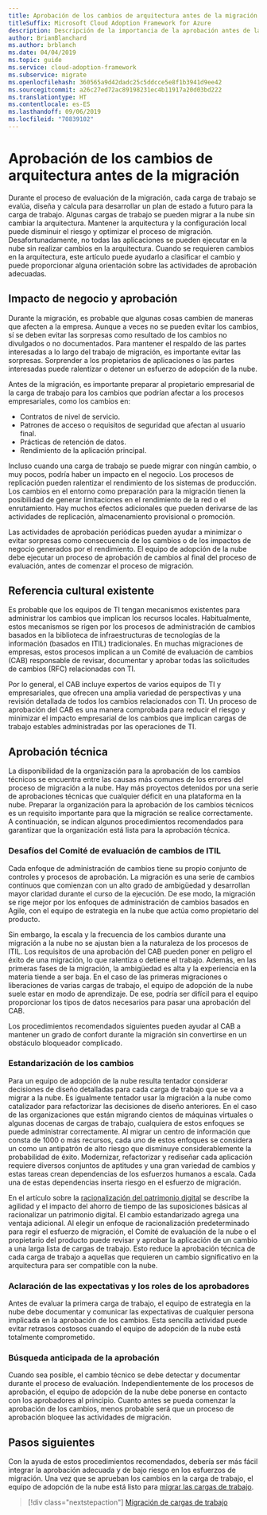 ```yaml
---
title: Aprobación de los cambios de arquitectura antes de la migración
titleSuffix: Microsoft Cloud Adoption Framework for Azure
description: Descripción de la importancia de la aprobación antes de la migración
author: BrianBlanchard
ms.author: brblanch
ms.date: 04/04/2019
ms.topic: guide
ms.service: cloud-adoption-framework
ms.subservice: migrate
ms.openlocfilehash: 360565a9d42dadc25c5ddcce5e8f1b3941d9ee42
ms.sourcegitcommit: a26c27ed72ac89198231ec4b11917a20d03bd222
ms.translationtype: HT
ms.contentlocale: es-ES
ms.lasthandoff: 09/06/2019
ms.locfileid: "70839102"
---
```

# <a name="approve-architecture-changes-before-migration"></a>Aprobación de los cambios de arquitectura antes de la migración

Durante el proceso de evaluación de la migración, cada carga de trabajo se evalúa, diseña y calcula para desarrollar un plan de estado a futuro para la carga de trabajo. Algunas cargas de trabajo se pueden migrar a la nube sin cambiar la arquitectura. Mantener la arquitectura y la configuración local puede disminuir el riesgo y optimizar el proceso de migración. Desafortunadamente, no todas las aplicaciones se pueden ejecutar en la nube sin realizar cambios en la arquitectura. Cuando se requieren cambios en la arquitectura, este artículo puede ayudarlo a clasificar el cambio y puede proporcionar alguna orientación sobre las actividades de aprobación adecuadas.

## <a name="business-impact-and-approval"></a>Impacto de negocio y aprobación

Durante la migración, es probable que algunas cosas cambien de maneras que afecten a la empresa. Aunque a veces no se pueden evitar los cambios, sí se deben evitar las sorpresas como resultado de los cambios no divulgados o no documentados. Para mantener el respaldo de las partes interesadas a lo largo del trabajo de migración, es importante evitar las sorpresas. Sorprender a los propietarios de aplicaciones o las partes interesadas puede ralentizar o detener un esfuerzo de adopción de la nube.

Antes de la migración, es importante preparar al propietario empresarial de la carga de trabajo para los cambios que podrían afectar a los procesos empresariales, como los cambios en:

- Contratos de nivel de servicio.
- Patrones de acceso o requisitos de seguridad que afectan al usuario final.
- Prácticas de retención de datos.
- Rendimiento de la aplicación principal.

Incluso cuando una carga de trabajo se puede migrar con ningún cambio, o muy pocos, podría haber un impacto en el negocio. Los procesos de replicación pueden ralentizar el rendimiento de los sistemas de producción. Los cambios en el entorno como preparación para la migración tienen la posibilidad de generar limitaciones en el rendimiento de la red o el enrutamiento. Hay muchos efectos adicionales que pueden derivarse de las actividades de replicación, almacenamiento provisional o promoción.

Las actividades de aprobación periódicas pueden ayudar a minimizar o evitar sorpresas como consecuencia de los cambios o de los impactos de negocio generados por el rendimiento. El equipo de adopción de la nube debe ejecutar un proceso de aprobación de cambios al final del proceso de evaluación, antes de comenzar el proceso de migración.

## <a name="existing-culture"></a>Referencia cultural existente

Es probable que los equipos de TI tengan mecanismos existentes para administrar los cambios que implican los recursos locales. Habitualmente, estos mecanismos se rigen por los procesos de administración de cambios basados en la biblioteca de infraestructuras de tecnologías de la información (basados en ITIL) tradicionales. En muchas migraciones de empresas, estos procesos implican a un Comité de evaluación de cambios (CAB) responsable de revisar, documentar y aprobar todas las solicitudes de cambios (RFC) relacionadas con TI.

Por lo general, el CAB incluye expertos de varios equipos de TI y empresariales, que ofrecen una amplia variedad de perspectivas y una revisión detallada de todos los cambios relacionados con TI. Un proceso de aprobación del CAB es una manera comprobada para reducir el riesgo y minimizar el impacto empresarial de los cambios que implican cargas de trabajo estables administradas por las operaciones de TI.

## <a name="technical-approval"></a>Aprobación técnica

La disponibilidad de la organización para la aprobación de los cambios técnicos se encuentra entre las causas más comunes de los errores del proceso de migración a la nube. Hay más proyectos detenidos por una serie de aprobaciones técnicas que cualquier déficit en una plataforma en la nube. Preparar la organización para la aprobación de los cambios técnicos es un requisito importante para que la migración se realice correctamente. A continuación, se indican algunos procedimientos recomendados para garantizar que la organización está lista para la aprobación técnica.

### <a name="itil-change-advisory-board-challenges"></a>Desafíos del Comité de evaluación de cambios de ITIL

Cada enfoque de administración de cambios tiene su propio conjunto de controles y procesos de aprobación. La migración es una serie de cambios continuos que comienzan con un alto grado de ambigüedad y desarrollan mayor claridad durante el curso de la ejecución. De ese modo, la migración se rige mejor por los enfoques de administración de cambios basados en Agile, con el equipo de estrategia en la nube que actúa como propietario del producto.

Sin embargo, la escala y la frecuencia de los cambios durante una migración a la nube no se ajustan bien a la naturaleza de los procesos de ITIL. Los requisitos de una aprobación del CAB pueden poner en peligro el éxito de una migración, lo que ralentiza o detiene el trabajo. Además, en las primeras fases de la migración, la ambigüedad es alta y la experiencia en la materia tiende a ser baja. En el caso de las primeras migraciones o liberaciones de varias cargas de trabajo, el equipo de adopción de la nube suele estar en modo de aprendizaje. De ese, podría ser difícil para el equipo proporcionar los tipos de datos necesarios para pasar una aprobación del CAB.

Los procedimientos recomendados siguientes pueden ayudar al CAB a mantener un grado de confort durante la migración sin convertirse en un obstáculo bloqueador complicado.

### <a name="standardize-change"></a>Estandarización de los cambios

Para un equipo de adopción de la nube resulta tentador considerar decisiones de diseño detalladas para cada carga de trabajo que se va a migrar a la nube. Es igualmente tentador usar la migración a la nube como catalizador para refactorizar las decisiones de diseño anteriores. En el caso de las organizaciones que están migrando cientos de máquinas virtuales o algunas docenas de cargas de trabajo, cualquiera de estos enfoques se puede administrar correctamente. Al migrar un centro de información que consta de 1000 o más recursos, cada uno de estos enfoques se considera un como un antipatrón de alto riesgo que disminuye considerablemente la probabilidad de éxito. Modernizar, refactorizar y rediseñar cada aplicación requiere diversos conjuntos de aptitudes y una gran variedad de cambios y estas tareas crean dependencias de los esfuerzos humanos a escala. Cada una de estas dependencias inserta riesgo en el esfuerzo de migración.

En el artículo sobre la [racionalización del patrimonio digital](../../../digital-estate/rationalize.md) se describe la agilidad y el impacto del ahorro de tiempo de las suposiciones básicas al racionalizar un patrimonio digital. El cambio estandarizado agrega una ventaja adicional. Al elegir un enfoque de racionalización predeterminado para regir el esfuerzo de migración, el Comité de evaluación de la nube o el propietario del producto puede revisar y aprobar la aplicación de un cambio a una larga lista de cargas de trabajo. Esto reduce la aprobación técnica de cada carga de trabajo a aquellas que requieren un cambio significativo en la arquitectura para ser compatible con la nube.

### <a name="clarify-expectations-and-roles-of-approvers"></a>Aclaración de las expectativas y los roles de los aprobadores

Antes de evaluar la primera carga de trabajo, el equipo de estrategia en la nube debe documentar y comunicar las expectativas de cualquier persona implicada en la aprobación de los cambios. Esta sencilla actividad puede evitar retrasos costosos cuando el equipo de adopción de la nube está totalmente comprometido.

### <a name="seek-approval-early"></a>Búsqueda anticipada de la aprobación

Cuando sea posible, el cambio técnico se debe detectar y documentar durante el proceso de evaluación. Independientemente de los procesos de aprobación, el equipo de adopción de la nube debe ponerse en contacto con los aprobadores al principio. Cuanto antes se pueda comenzar la aprobación de los cambios, menos probable será que un proceso de aprobación bloquee las actividades de migración.

## <a name="next-steps"></a>Pasos siguientes

Con la ayuda de estos procedimientos recomendados, debería ser más fácil integrar la aprobación adecuada y de bajo riesgo en los esfuerzos de migración. Una vez que se aprueban los cambios en la carga de trabajo, el equipo de adopción de la nube está listo para [migrar las cargas de trabajo](../migrate/index.md).

> [!div class="nextstepaction"]
> [Migración de cargas de trabajo](../migrate/index.md)
